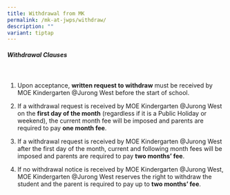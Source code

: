```yaml
---
title: Withdrawal from MK
permalink: /mk-at-jwps/withdraw/
description: ""
variant: tiptap
---
```

<h5>Withdrawal Clauses</h5><p><br></p><ol><li><p>Upon acceptance,&nbsp;<strong>written&nbsp;request to withdraw</strong> must be received by MOE Kindergarten @Jurong West before the start of school. <br></p></li><li><p>If a withdrawal request is received by MOE Kindergarten @Jurong West on the <strong>first day of the month</strong> (regardless if it is a Public Holiday or weekend), the current month fee will be imposed and parents are required to&nbsp;pay <strong>one month fee</strong>. <br></p></li><li><p>If a withdrawal request is received by MOE Kindergarten @Jurong West after the first day of the month,&nbsp;current and following month fees will be imposed&nbsp;and parents are required to pay&nbsp;<strong>two months’ fee</strong>. <br></p></li><li><p>If no withdrawal notice is received by MOE Kindergarten @Jurong West, MOE Kindergarten @Jurong West reserves the right to withdraw the student and the&nbsp;parent is required to pay up to <strong>two months’ fee</strong>.&nbsp;</p></li></ol><p></p>